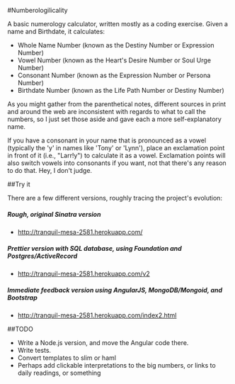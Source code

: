 #Numberologilicality

A basic numerology calculator, written mostly as a coding exercise. Given a name and Birthdate, it calculates:

- Whole Name Number (known as the Destiny Number or Expression Number)
- Vowel Number (known as the Heart's Desire Number or Soul Urge Number)
- Consonant Number (known as the Expression Number or Persona Number)
- Birthdate Number (known as the Life Path Number or Destiny Number)

As you might gather from the parenthetical notes, different sources in print and around the web are inconsistent with regards to what to call the numbers, so I just set those aside and gave each a more self-explanatory name.

If you have a consonant in your name that is pronounced as a vowel (typically the 'y' in names like  'Tony' or 'Lynn'), place an exclamation point in front of it (i.e., "Larr!y") to calculate it as a vowel. Exclamation points will also switch vowels into consonants if you want, not that there's any reason to do that. Hey, I don't judge.

##Try it

There are a few different versions, roughly tracing the project's evolution:

##### Rough, original Sinatra version

- http://tranquil-mesa-2581.herokuapp.com/

##### Prettier version with SQL database, using Foundation and Postgres/ActiveRecord

- http://tranquil-mesa-2581.herokuapp.com/v2

##### Immediate feedback version using AngularJS, MongoDB/Mongoid, and Bootstrap

 - http://tranquil-mesa-2581.herokuapp.com/index2.html


##TODO
- Write a Node.js version, and move the Angular code there.
- Write tests.
- Convert templates to slim or haml
- Perhaps add clickable interpretations to the big numbers, or links to daily readings, or something